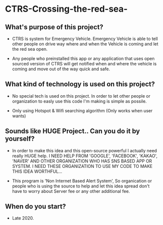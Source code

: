 # CTRS-Crossing-the-red-sea-

## What's purpose of this project?
* CTRS is system for Emergency Vehicle. Emergency Vehicle is able to tell other people on drive way where and when the Vehicle is coming and let the red sea open.

* Any people who preinstalled this app or any application that uses open sourced version of CTRS will get notified when and where the vehicle is coming and move out of the way quick and safe.

## What kind of technology is used on this project?
* No special tech is used on this project. In order to let other people or organization to easly use this code I'm making is simple as possile.

* Only using Hotspot & Wifi searching algorithm (Only works when user wants)


## Sounds like HUGE Project.. Can you do it by yourself?

* In order to make this idea and this open-source powerful I actually need really HUGE help.
I NEED HELP FROM 'GOOGLE', 'FACEBOOK', 'KAKAO', 'NAVER' AND OTHER ORGANIZATION WHO HAS SNS BASED APP OR SYSTEM.
I NEED THESE ORGANIZATION TO USE MY CODE TO MAKE THIS IDEA WORTHFUL...


* This program is 'Non Internet Based Alert System', So organication or people who is using the source to help and let this idea spread don't have to worry about Server fee or any other additional fee.

## When do you start?
* Late 2020.
